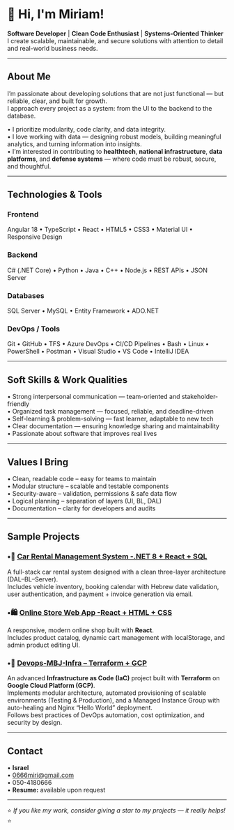 # 👋 Hi, I'm Miriam!  

 **Software Developer** |  **Clean Code Enthusiast** |  **Systems-Oriented Thinker**  
I create scalable, maintainable, and secure solutions with attention to detail and real-world business needs.

---

##  About Me  
I’m passionate about developing solutions that are not just functional — but reliable, clear, and built for growth.  
I approach every project as a system: from the UI to the backend to the database.  

• I prioritize modularity, code clarity, and data integrity.  
• I love working with data — designing robust models, building meaningful analytics, and turning information into insights.  
• I’m interested in contributing to **healthtech**, **national infrastructure**, **data platforms**, and **defense systems** — where code must be robust, secure, and thoughtful.  

---

##  Technologies & Tools  

###  Frontend  
Angular 18 • TypeScript • React • HTML5 • CSS3 • Material UI • Responsive Design  
###  Backend  
C# (.NET Core) • Python • Java • C++ • Node.js • REST APIs • JSON Server   
###  Databases  
SQL Server • MySQL • Entity Framework • ADO.NET  
###  DevOps / Tools  
Git • GitHub • TFS • Azure DevOps • CI/CD Pipelines • Bash • Linux • PowerShell • Postman • Visual Studio • VS Code • IntelliJ IDEA

---

##  Soft Skills & Work Qualities  
• Strong interpersonal communication — team-oriented and stakeholder-friendly  
• Organized task management — focused, reliable, and deadline-driven  
• Self-learning & problem-solving — fast learner, adaptable to new tech  
• Clear documentation — ensuring knowledge sharing and maintainability  
• Passionate about software that improves real lives  

---

##  Values I Bring  
• Clean, readable code – easy for teams to maintain  
• Modular structure – scalable and testable components  
• Security-aware – validation, permissions & safe data flow  
• Logical planning – separation of layers (UI, BL, DAL)  
• Documentation – clarity for developers and audits  

---

##  Sample Projects  
### •🚗 [**Car Rental Management System -.NET 8 + React + SQL**](https://github.com/LevMiriam/FinalProject)
A full-stack car rental system designed with a clean three-layer architecture (DAL–BL–Server).  
Includes vehicle inventory, booking calendar with Hebrew date validation, user authentication, and payment + invoice generation via email.  

### •🛍️ [**Online Store Web App -React + HTML + CSS**](https://github.com/LevMiriam/ReactOnlineStore)
A responsive, modern online shop built with **React**.  
Includes product catalog, dynamic cart management with localStorage, and admin product editing UI.  

### •🧱 [**Devops-MBJ-Infra – Terraform + GCP**](https://github.com/LevMiriam/devops-mbj-infra)  
An advanced **Infrastructure as Code (IaC)** project built with **Terraform** on **Google Cloud Platform (GCP)**.  
Implements modular architecture, automated provisioning of scalable environments (Testing & Production), and a Managed Instance Group with auto-healing and Nginx “Hello World” deployment.  
Follows best practices of DevOps automation, cost optimization, and security by design.  
 
---

##  Contact  

• **Israel**  
• [‫0666miri@gmail.com‬](mailto:‫0666miri@gmail.com‬)  
• 050-4180666  
• **Resume:** available upon request  

---

⭐ _If you like my work, consider giving a star to my projects — it really helps!_ ⭐
